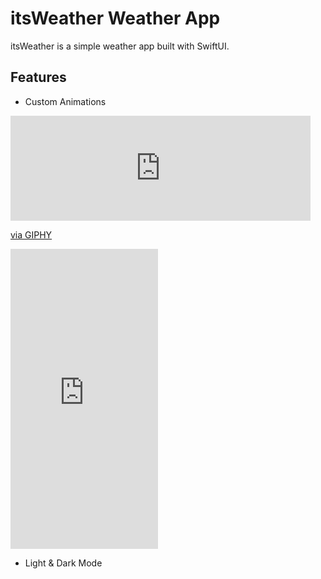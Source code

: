 # itsWeather Weather App

itsWeather is a simple weather app built with SwiftUI.

## Features
* Custom Animations

<iframe src="https://giphy.com/embed/JhuErBmLmNA4gGcHi2" width="480" height="168" frameBorder="0" class="giphy-embed" allowFullScreen></iframe><p><a href="https://giphy.com/gifs/JhuErBmLmNA4gGcHi2">via GIPHY</a></p>

<iframe src="https://giphy.com/embed/rO8dbLOck3jteEZTd3" width="236" height="480" frameBorder="0" class="giphy-embed" allowFullScreen></iframe>

* Light & Dark Mode
